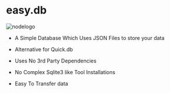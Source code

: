 # easy.db
![nodelogo](https://media.istockphoto.com/vectors/nodejs-vector-logo-backend-programming-in-javascript-server-vector-id1195857274?k=20&m=1195857274&s=170667a&w=0&h=k8oHsv3ehrvhviozLlvhEjGHweiHU7hbBv7bHEkgUqc=)

- A Simple Database Which Uses JSON Files to store your data

- Alternative for Quick.db

- Uses No 3rd Party Dependencies

- No Complex Sqlite3 like Tool Installations

- Easy To Transfer data

